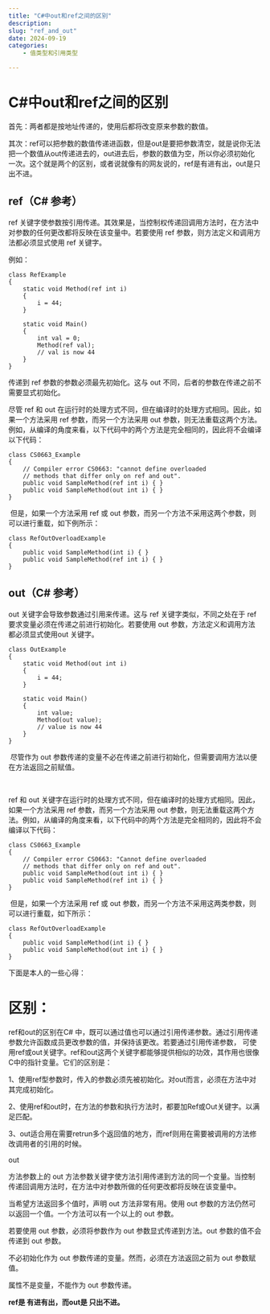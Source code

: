```yaml
---
title: "C#中out和ref之间的区别"
description: 
slug: "ref_and_out"
date: 2024-09-19
categories:
    - 值类型和引用类型

---
```


# C#中out和ref之间的区别

首先：两者都是按地址传递的，使用后都将改变原来参数的数值。

其次：ref可以把参数的数值传递进函数，但是out是要把参数清空，就是说你无法把一个数值从out传递进去的，out进去后，参数的数值为空，所以你必须初始化一次。这个就是两个的区别，或者说就像有的网友说的，ref是有进有出，out是只出不进。

## **ref（C# 参考）**

ref 关键字使参数按引用传递。其效果是，当控制权传递回调用方法时，在方法中对参数的任何更改都将反映在该变量中。若要使用 ref 参数，则方法定义和调用方法都必须显式使用 ref 关键字。

例如：

```
class RefExample
{
    static void Method(ref int i)
    {
        i = 44;
    }
 
    static void Main()
    {
        int val = 0;
        Method(ref val);
        // val is now 44
    }
}
```

传递到 ref 参数的参数必须最先初始化。这与 out 不同，后者的参数在传递之前不需要显式初始化。

尽管 ref 和 out 在运行时的处理方式不同，但在编译时的处理方式相同。因此，如果一个方法采用 ref 参数，而另一个方法采用 out 参数，则无法重载这两个方法。例如，从编译的角度来看，以下代码中的两个方法是完全相同的，因此将不会编译以下代码：

```
class CS0663_Example
{
    // Compiler error CS0663: "cannot define overloaded
    // methods that differ only on ref and out".
    public void SampleMethod(ref int i) { }
    public void SampleMethod(out int i) { }
}
```

&nbsp;但是，如果一个方法采用 ref 或 out 参数，而另一个方法不采用这两个参数，则可以进行重载，如下例所示：
```
class RefOutOverloadExample
{
    public void SampleMethod(int i) { }
    public void SampleMethod(ref int i) { }
}
```

## **out（C# 参考）**

out 关键字会导致参数通过引用来传递。这与 ref 关键字类似，不同之处在于 ref 要求变量必须在传递之前进行初始化。若要使用 out 参数，方法定义和调用方法都必须显式使用out 关键字。

```
class OutExample
{
    static void Method(out int i)
    {
        i = 44;
    }
 
    static void Main()
    {
        int value;
        Method(out value);
        // value is now 44
    }
}
```

&nbsp;尽管作为 out 参数传递的变量不必在传递之前进行初始化，但需要调用方法以便在方法返回之前赋值。

&nbsp;

ref 和 out 关键字在运行时的处理方式不同，但在编译时的处理方式相同。因此，如果一个方法采用 ref 参数，而另一个方法采用 out 参数，则无法重载这两个方法。例如，从编译的角度来看，以下代码中的两个方法是完全相同的，因此将不会编译以下代码：
```
class CS0663_Example
{
    // Compiler error CS0663: "Cannot define overloaded
    // methods that differ only on ref and out".
    public void SampleMethod(out int i) { }
    public void SampleMethod(ref int i) { }
}
```

&nbsp;但是，如果一个方法采用 ref 或 out 参数，而另一个方法不采用这两类参数，则可以进行重载，如下所示：

```
class RefOutOverloadExample
{
    public void SampleMethod(int i) { }
    public void SampleMethod(out int i) { }
}
```


下面是本人的一些心得：

# 区别：

ref和out的区别在C# 中，既可以通过值也可以通过引用传递参数。通过引用传递参数允许函数成员更改参数的值，并保持该更改。若要通过引用传递参数， 可使用ref或out关键字。ref和out这两个关键字都能够提供相似的功效，其作用也很像C中的指针变量。它们的区别是：

1、使用ref型参数时，传入的参数必须先被初始化。对out而言，必须在方法中对其完成初始化。

2、使用ref和out时，在方法的参数和执行方法时，都要加Ref或Out关键字。以满足匹配。

3、out适合用在需要retrun多个返回值的地方，而ref则用在需要被调用的方法修改调用者的引用的时候。

out

方法参数上的 out 方法参数关键字使方法引用传递到方法的同一个变量。当控制传递回调用方法时，在方法中对参数所做的任何更改都将反映在该变量中。

当希望方法返回多个值时，声明 out 方法非常有用。使用 out 参数的方法仍然可以返回一个值。一个方法可以有一个以上的 out 参数。

若要使用 out 参数，必须将参数作为 out 参数显式传递到方法。out 参数的值不会传递到 out 参数。

不必初始化作为 out 参数传递的变量。然而，必须在方法返回之前为 out 参数赋值。

属性不是变量，不能作为 out 参数传递。



**ref是    有进有出，而out是       只出不进。**
